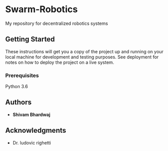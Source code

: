 # Swarm-Robotics
My repository for decentralized robotics systems

## Getting Started
These instructions will get you a copy of the project up and running on your local machine for development and testing purposes. See deployment for notes on how to deploy the project on a live system.

### Prerequisites
Python 3.6 

## Authors
* **Shivam Bhardwaj**

## Acknowledgments

* Dr. ludovic righetti
